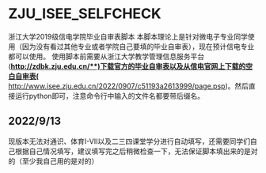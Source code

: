 # ZJU_ISEE_SELFCHECK
浙江大学2019级信电学院毕业自审表脚本
本脚本理论上是针对微电子专业同学使用（因为没有看过其他专业或者学院自己要填的毕业自审表），现在预计信电专业都可以使用。
使用脚本前需要从浙江大学教学管理信息服务平台(**http://zdbk.zju.edu.cn/**)下载官方的毕业自审表以及从信电官网上下载的空白自审表(** http://www.isee.zju.edu.cn/2022/0907/c51193a2613999/page.psp)。然后直接运行python即可，注意命令行中输入的文件名都要带后缀名。
## 2022/9/13
现版本无法对通识、体育I-VII以及二三四课堂学分进行自动填写，还需要同学们自己根据自己情况填写，建议填写完之后稍微检查一下，无法保证脚本填出来的是对的（至少我自己用的是对的）
